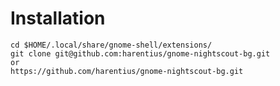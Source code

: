 Installation
============

```
cd $HOME/.local/share/gnome-shell/extensions/
git clone git@github.com:harentius/gnome-nightscout-bg.git
or
https://github.com/harentius/gnome-nightscout-bg.git
```
